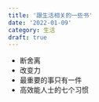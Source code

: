 ```yaml
---
title: '跟生活相关的一些书'
date: '2022-01-09'
category: 生活
draft: true
---
```


- 断舍离
- 改变力
- 最重要的事只有一件
- 高效能人士的七个习惯
